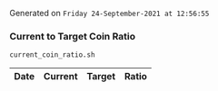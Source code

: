 Generated on `Friday 24-September-2021 at 12:56:55`

### Current to Target Coin Ratio
`current_coin_ratio.sh`

Date|Current|Target|Ratio
---|---|---|---
